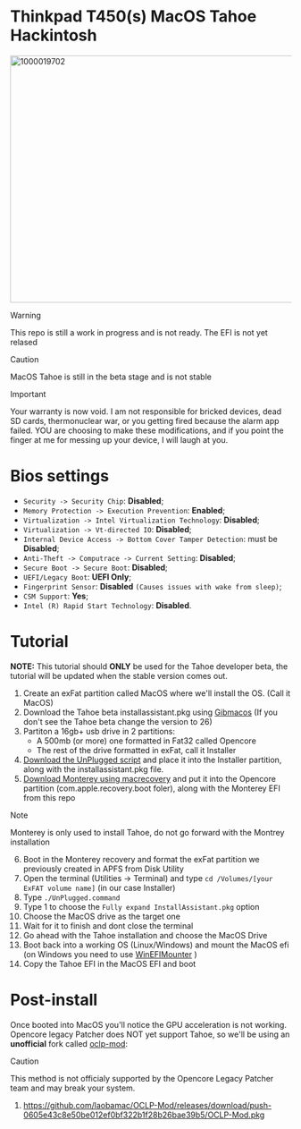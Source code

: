 # Thinkpad T450(s) MacOS Tahoe Hackintosh 

<img width="627" height="442" alt="1000019702" src="https://github.com/user-attachments/assets/5de92574-1d08-4250-b941-0c48c6f81ce4" />



> [!WARNING]  
> This repo is still a work in progress and is not ready.
> The EFI is not yet relased



> [!CAUTION]
> MacOS Tahoe is still in the beta stage and is not stable


> [!IMPORTANT]
> 
>Your warranty is now void. 
I am not responsible for bricked devices, dead SD cards, thermonuclear war, or you getting fired because the alarm app failed. YOU are choosing to make these modifications, and if you point the finger at me for messing up your device, I will laugh at you.

# Bios settings

- `Security -> Security Chip`: **Disabled**;
- `Memory Protection -> Execution Prevention`: **Enabled**;
- `Virtualization -> Intel Virtualization Technology`: **Disabled**;
- `Virtualization -> Vt-directed IO`: **Disabled**;
- `Internal Device Access -> Bottom Cover Tamper Detection`: must be **Disabled**;
- `Anti-Theft -> Computrace -> Current Setting`: **Disabled**;
- `Secure Boot -> Secure Boot`: **Disabled**;
- `UEFI/Legacy Boot`: **UEFI Only**;
- `Fingerprint Sensor`: **Disabled** `(Causes issues with wake from sleep)`;
- `CSM Support`: **Yes**;
- `Intel (R) Rapid Start Technology`: **Disabled**.

# Tutorial

**NOTE:** This tutorial should **ONLY** be used for the Tahoe developer beta, the tutorial will be updated when the stable version comes out.

1) Create an exFat partition called MacOS where we'll install the OS. (Call it MacOS)
2) Download the Tahoe beta installassistant.pkg using [Gibmacos](https://github.com/corpnewt/gibMacOS) (If you don't see the Tahoe beta change the version to 26)
4) Partiton a 16gb+ usb drive in 2 partitions:
   - A 500mb (or more) one formatted in Fat32 called Opencore
   - The rest of the drive formatted in exFat, call it Installer
5) [Download the UnPlugged script](https://github.com/corpnewt/UnPlugged/blob/main/UnPlugged.command) and place it into the Installer partition, along with the installassistant.pkg file.
6) [Download Monterey using macrecovery](https://dortania.github.io/OpenCore-Install-Guide/installer-guide/windows-install.html#downloading-macos) and put it into the Opencore partition (com.apple.recovery.boot foler), along with the Monterey EFI from this repo
> [!NOTE]  
> Monterey is only used to install Tahoe, do not go forward with the Montrey installation
6) Boot in the Monterey recovery and format the exFat partition we previously created in APFS from Disk Utility 
7) Open the terminal (Utilities -> Terminal) and type `cd /Volumes/[your ExFAT volume name]` (in our case Installer)
8) Type `./UnPlugged.command`
9) Type 1 to choose the `Fully expand InstallAssistant.pkg` option
10) Choose the MacOS drive as the target one
11) Wait for it to finish and dont close the terminal
12) Go ahead with the Tahoe installation and choose the MacOS Drive
13) Boot back into a working OS (Linux/Windows) and mount the MacOS efi (on Windows you need to use [WinEFIMounter](https://github.com/franzageek/WinEFIMounter) )
14) Copy the Tahoe EFI in the MacOS EFI and boot

# Post-install

Once booted into MacOS you'll notice the GPU acceleration is not working.
Opencore legacy Patcher does NOT yet support Tahoe, so we'll be using an **unofficial** fork called [oclp-mod](https://github.com/laobamac/OCLP-Mod):


> [!CAUTION]
> This method is not officialy supported by the Opencore Legacy Patcher team and may break your system.
> 
1) https://github.com/laobamac/OCLP-Mod/releases/download/push-0605e43c8e50be012ef0bf322b1f28b26bae39b5/OCLP-Mod.pkg
